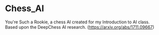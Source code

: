 # Chess_AI
You're Such a Rookie, a chess AI created for my Introduction to AI class. Based upon the DeepChess AI research. (https://arxiv.org/abs/1711.09667)
